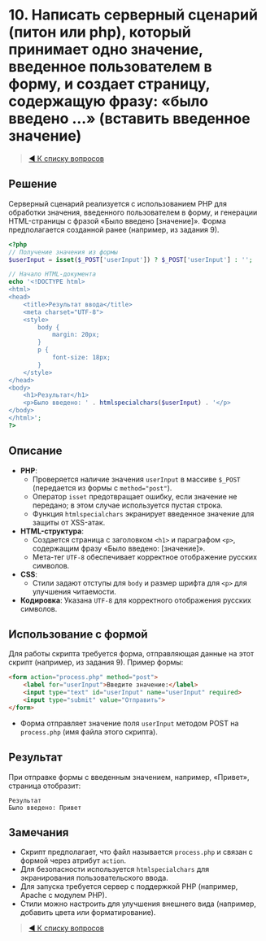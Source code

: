# 10. Написать серверный сценарий (питон или php), который принимает одно значение, введенное пользователем в форму, и создает страницу, содержащую фразу: «было введено …» (вставить введенное значение)

> [◀️ К списку вопросов](../README.md#практические_задания)

## Решение

Серверный сценарий реализуется с использованием PHP для обработки значения, введенного пользователем в форму, и генерации HTML-страницы с фразой «Было введено [значение]». Форма предполагается созданной ранее (например, из задания 9).

```php
<?php
// Получение значения из формы
$userInput = isset($_POST['userInput']) ? $_POST['userInput'] : '';

// Начало HTML-документа
echo '<!DOCTYPE html>
<html>
<head>
    <title>Результат ввода</title>
    <meta charset="UTF-8">
    <style>
        body {
            margin: 20px;
        }
        p {
            font-size: 18px;
        }
    </style>
</head>
<body>
    <h1>Результат</h1>
    <p>Было введено: ' . htmlspecialchars($userInput) . '</p>
</body>
</html>';
?>
```

## Описание

- **PHP**:
  - Проверяется наличие значения `userInput` в массиве `$_POST` (передается из формы с `method="post"`).
  - Оператор `isset` предотвращает ошибку, если значение не передано; в этом случае используется пустая строка.
  - Функция `htmlspecialchars` экранирует введенное значение для защиты от XSS-атак.
- **HTML-структура**:
  - Создается страница с заголовком `<h1>` и параграфом `<p>`, содержащим фразу «Было введено: [значение]».
  - Мета-тег `UTF-8` обеспечивает корректное отображение русских символов.
- **CSS**:
  - Стили задают отступы для `body` и размер шрифта для `<p>` для улучшения читаемости.
- **Кодировка**: Указана `UTF-8` для корректного отображения русских символов.

## Использование с формой

Для работы скрипта требуется форма, отправляющая данные на этот скрипт (например, из задания 9). Пример формы:

```html
<form action="process.php" method="post">
    <label for="userInput">Введите значение:</label>
    <input type="text" id="userInput" name="userInput" required>
    <input type="submit" value="Отправить">
</form>
```

- Форма отправляет значение поля `userInput` методом POST на `process.php` (имя файла этого скрипта).

## Результат

При отправке формы с введенным значением, например, «Привет», страница отобразит:

```text
Результат
Было введено: Привет
```

## Замечания

- Скрипт предполагает, что файл называется `process.php` и связан с формой через атрибут `action`.
- Для безопасности используется `htmlspecialchars` для экранирования пользовательского ввода.
- Для запуска требуется сервер с поддержкой PHP (например, Apache с модулем PHP).
- Стили можно настроить для улучшения внешнего вида (например, добавить цвета или форматирование).

> [◀️ К списку вопросов](../README.md#практические_задания)
